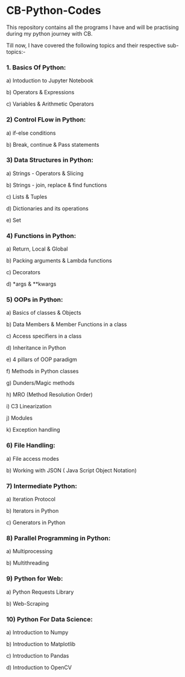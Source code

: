 # CB-Python-Codes
This repository contains all the programs I have and will be practising during my python journey with CB.

Till now, I have covered the following topics and their respective sub-topics:-

### 1. Basics Of Python:
   
   a) Intoduction to Jupyter Notebook
   
   b) Operators & Expressions
   
   c) Variables & Arithmetic Operators
   
### 2)  Control FLow in Python:
   
   a) if-else conditions
   
   b) Break, continue & Pass statements
    
### 3) Data Structures in Python:
   
   a) Strings - Operators & Slicing
   
   b) Strings - join, replace & find functions
   
   c) Lists & Tuples
   
   d) Dictionaries and its operations
   
   e) Set
   
### 4) Functions in Python:
    
   a) Return, Local & Global
    
   b) Packing arguments & Lambda functions
    
   c) Decorators
    
   d) *args & **kwargs
    
### 5) OOPs in Python:

   a) Basics of classes & Objects
    
   b) Data Members & Member Functions in a class
    
   c) Access specifiers in a class
    
   d) Inheritance in Python
    
   e) 4 pillars of OOP paradigm
    
   f) Methods in Python classes
    
   g) Dunders/Magic methods 
    
   h) MRO (Method Resolution Order) 
    
   i) C3 Linearization
    
   j) Modules 
    
   k) Exception handling 
   
### 6) File Handling:
   
   a) File access modes
   
   b) Working with JSON ( Java Script Object Notation)
   
### 7) Intermediate Python:
  
  a) Iteration Protocol
  
  b) Iterators in Python
  
  c) Generators in Python
  
### 8) Parallel Programming in Python:
  
  a) Multiprocessing
  
  b) Multithreading
  
### 9) Python for Web:

  a) Python Requests Library
  
  b) Web-Scraping
  
### 10) Python For Data Science:

  a) Introduction to Numpy
  
  b) Introduction to Matplotlib
  
  c) Introduction to Pandas
  
  d) Introduction to OpenCV
  
  
    




























